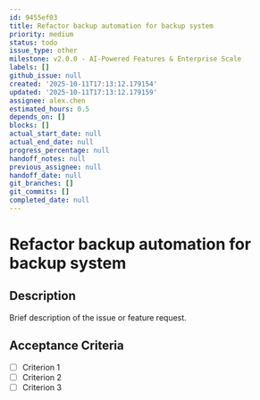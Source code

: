 ```yaml
---
id: 9455ef03
title: Refactor backup automation for backup system
priority: medium
status: todo
issue_type: other
milestone: v2.0.0 - AI-Powered Features & Enterprise Scale
labels: []
github_issue: null
created: '2025-10-11T17:13:12.179154'
updated: '2025-10-11T17:13:12.179159'
assignee: alex.chen
estimated_hours: 0.5
depends_on: []
blocks: []
actual_start_date: null
actual_end_date: null
progress_percentage: null
handoff_notes: null
previous_assignee: null
handoff_date: null
git_branches: []
git_commits: []
completed_date: null
---
```


# Refactor backup automation for backup system

## Description

Brief description of the issue or feature request.

## Acceptance Criteria

- [ ] Criterion 1
- [ ] Criterion 2
- [ ] Criterion 3